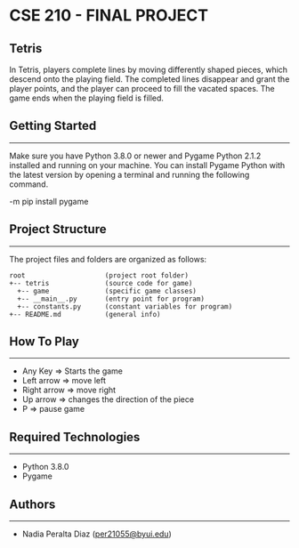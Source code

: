 # CSE 210 - FINAL PROJECT

## Tetris
In Tetris, players complete lines by moving differently shaped pieces, which descend onto the playing field. The completed lines disappear and grant the player points, and the player can proceed to fill the vacated spaces. The game ends when the playing field is filled. 

## Getting Started
---
Make sure you have Python 3.8.0 or newer and Pygame Python 2.1.2 installed and running on your machine. You can install Pygame Python with the latest version by opening a terminal and running the following command.

-m pip install pygame


## Project Structure
---
The project files and folders are organized as follows:
```
root                    (project root folder)
+-- tetris              (source code for game)           
  +-- game              (specific game classes)
  +-- __main__.py       (entry point for program)
  +-- constants.py      (constant variables for program)
+-- README.md           (general info)
```

## How To Play
---
* Any Key     => Starts the game
* Left arrow  => move left
* Right arrow => move right
* Up arrow    => changes the direction of the piece
* P           => pause game


## Required Technologies
---
* Python 3.8.0
* Pygame

## Authors
---
* Nadia Peralta Diaz (per21055@byui.edu)